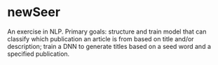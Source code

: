 # newSeer
An exercise in NLP. Primary goals: structure and train model that can classify which publication an article is from based on title and/or description; train a DNN to generate titles based on a seed word and a specified publication. 
